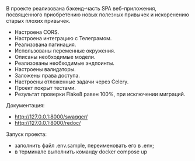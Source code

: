 В проекте реализована бэкенд-часть SPA веб-приложения, посвященного приобретению новых полезных привычек и 
искоренению старых плохих привычек.

- Настроена CORS.  
- Настроена интеграцию с Телеграмом.  
- Реализована пагинация.  
- Использованы переменные окружения.  
- Описаны необходимые модели.  
- Реализованы необходимые эндпоинты.  
- Настроены валидаторы.  
- Заложены права доступа.  
- Настроены отложенные задачи через Celery.  
- Проект покрыт тестами.
- Результат проверки Flake8 равен 100%, при исключении миграций.

Документация:   
- http://127.0.0.1:8000/swagger/  
- http://127.0.0.1:8000/redoc/


Запуск проекта:   
- заполнить файл .env.sample, переименовать его в .env;    
- в терминале выполнить команду docker compose up  


